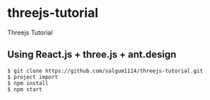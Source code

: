 # threejs-tutorial
Threejs Tutorial
## Using React.js + three.js + ant.design
```shell
$ git clone https://github.com/salgum1114/threejs-tutorial.git
$ project import
$ npm install
$ npm start
```

